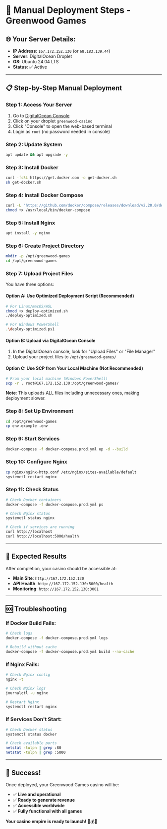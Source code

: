# 🎰 Manual Deployment Steps - Greenwood Games

## 🌐 **Your Server Details:**
- **IP Address**: `167.172.152.130` (or `68.183.139.44`)
- **Server**: DigitalOcean Droplet
- **OS**: Ubuntu 24.04 LTS
- **Status**: ✅ Active

---

## 📋 **Step-by-Step Manual Deployment**

### **Step 1: Access Your Server**
1. Go to [DigitalOcean Console](https://cloud.digitalocean.com/droplets)
2. Click on your droplet `greenwood-casino`
3. Click "Console" to open the web-based terminal
4. Login as `root` (no password needed in console)

### **Step 2: Update System**
```bash
apt update && apt upgrade -y
```

### **Step 3: Install Docker**
```bash
curl -fsSL https://get.docker.com -o get-docker.sh
sh get-docker.sh
```

### **Step 4: Install Docker Compose**
```bash
curl -L "https://github.com/docker/compose/releases/download/v2.20.0/docker-compose-$(uname -s)-$(uname -m)" -o /usr/local/bin/docker-compose
chmod +x /usr/local/bin/docker-compose
```

### **Step 5: Install Nginx**
```bash
apt install -y nginx
```

### **Step 6: Create Project Directory**
```bash
mkdir -p /opt/greenwood-games
cd /opt/greenwood-games
```

### **Step 7: Upload Project Files**
You have three options:

#### **Option A: Use Optimized Deployment Script (Recommended)**
```bash
# For Linux/macOS/WSL
chmod +x deploy-optimized.sh
./deploy-optimized.sh

# For Windows PowerShell
.\deploy-optimized.ps1
```

#### **Option B: Upload via DigitalOcean Console**
1. In the DigitalOcean console, look for "Upload Files" or "File Manager"
2. Upload your project files to `/opt/greenwood-games/`

#### **Option C: Use SCP from Your Local Machine (Not Recommended)**
```bash
# From your local machine (Windows PowerShell)
scp -r . root@167.172.152.130:/opt/greenwood-games/
```
**Note**: This uploads ALL files including unnecessary ones, making deployment slower.

### **Step 8: Set Up Environment**
```bash
cd /opt/greenwood-games
cp env.example .env
```

### **Step 9: Start Services**
```bash
docker-compose -f docker-compose.prod.yml up -d --build
```

### **Step 10: Configure Nginx**
```bash
cp nginx/nginx-http.conf /etc/nginx/sites-available/default
systemctl restart nginx
```

### **Step 11: Check Status**
```bash
# Check Docker containers
docker-compose -f docker-compose.prod.yml ps

# Check Nginx status
systemctl status nginx

# Check if services are running
curl http://localhost
curl http://localhost:5000/health
```

---

## 🎯 **Expected Results**

After completion, your casino should be accessible at:
- **Main Site**: `http://167.172.152.130`
- **API Health**: `http://167.172.152.130:5000/health`
- **Monitoring**: `http://167.172.152.130:3001`

---

## 🆘 **Troubleshooting**

### **If Docker Build Fails:**
```bash
# Check logs
docker-compose -f docker-compose.prod.yml logs

# Rebuild without cache
docker-compose -f docker-compose.prod.yml build --no-cache
```

### **If Nginx Fails:**
```bash
# Check Nginx config
nginx -t

# Check Nginx logs
journalctl -u nginx

# Restart Nginx
systemctl restart nginx
```

### **If Services Don't Start:**
```bash
# Check Docker status
systemctl status docker

# Check available ports
netstat -tulpn | grep :80
netstat -tulpn | grep :5000
```

---

## 🎉 **Success!**

Once deployed, your Greenwood Games casino will be:
- ✅ **Live and operational**
- ✅ **Ready to generate revenue**
- ✅ **Accessible worldwide**
- ✅ **Fully functional with all games**

**Your casino empire is ready to launch!** 🎰💰🚀

